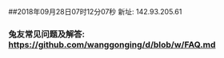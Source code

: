 ##2018年09月28日07时12分07秒 新址: 142.93.205.61
### 兔友常见问题及解答: https://github.com/wanggonging/d/blob/w/FAQ.md
